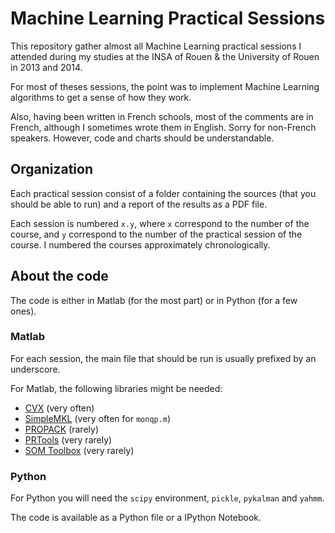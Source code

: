 # Machine Learning Practical Sessions

This repository gather almost all Machine Learning practical sessions I attended during my studies at the INSA of Rouen & the University of Rouen in 2013 and 2014.

For most of theses sessions, the point was to implement Machine Learning algorithms to get a sense of how they work.

Also, having been written in French schools, most of the comments are in French, although I sometimes wrote them in English. Sorry for non-French speakers. However, code and charts should be understandable.

## Organization

Each practical session consist of a folder containing the sources (that you should be able to run) and a report of the results as a PDF file.

Each session is numbered `x.y`, where `x` correspond to the number of the course, and `y` correspond to the number of the practical session of the course. I numbered the courses approximately chronologically.

## About the code

The code is either in Matlab (for the most part) or in Python (for a few ones).

### Matlab

For each session, the main file that should be run is usually prefixed by an underscore.

For Matlab, the following libraries might be needed:

* [CVX](http://cvxr.com/cvx/) (very often)
* [SimpleMKL](http://asi.insa-rouen.fr/enseignants/~arakoto/code/mklindex.html) (very often for `monqp.m`)
* [PROPACK](http://sun.stanford.edu/~rmunk/PROPACK/) (rarely)
* [PRTools](http://prtools.org/) (very rarely)
* [SOM Toolbox](http://www.cis.hut.fi/somtoolbox/) (very rarely)

### Python

For Python you will need the `scipy` environment, `pickle`, `pykalman` and `yahmm`.

The code is available as a Python file or a IPython Notebook.
